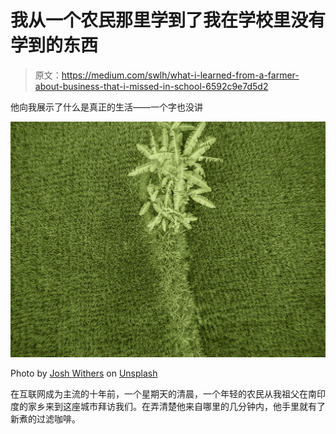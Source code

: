 # 我从一个农民那里学到了我在学校里没有学到的东西

> 原文：<https://medium.com/swlh/what-i-learned-from-a-farmer-about-business-that-i-missed-in-school-6592c9e7d5d2>

他向我展示了什么是真正的生活——一个字也没讲

![](img/20eb091fae52134c397b32519c827017.png)

Photo by [Josh Withers](https://unsplash.com/photos/LjSO-Y1nExU?utm_source=unsplash&utm_medium=referral&utm_content=creditCopyText) on [Unsplash](https://unsplash.com/search/photos/paddy?utm_source=unsplash&utm_medium=referral&utm_content=creditCopyText)

在互联网成为主流的十年前，一个星期天的清晨，一个年轻的农民从我祖父在南印度的家乡来到这座城市拜访我们。在弄清楚他来自哪里的几分钟内，他手里就有了新煮的过滤咖啡。